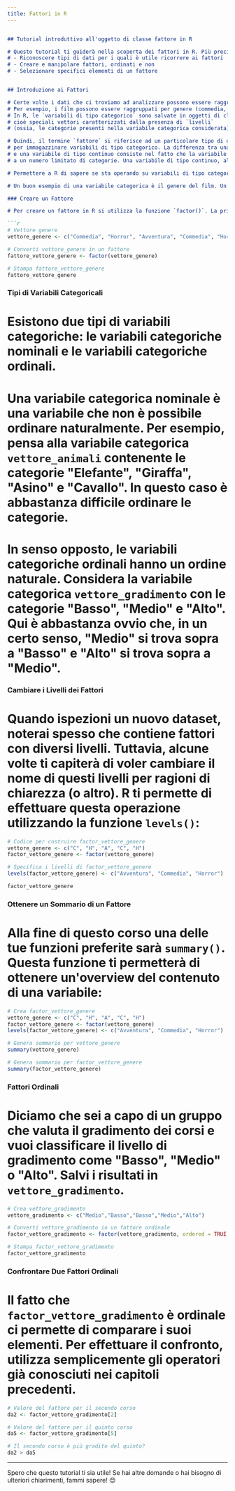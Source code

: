 ```yaml
---
title: Fattori in R
---
```


```markdown

## Tutorial introduttivo all'oggetto di classe fattore in R

# Questo tutorial ti guiderà nella scoperta dei fattori in R. Più precisamente, imparerai a:
# - Riconoscere tipi di dati per i quali è utile ricorrere ai fattori
# - Creare e manipolare fattori, ordinati e non
# - Selezionare specifici elementi di un fattore


## Introduzione ai Fattori

# Certe volte i dati che ci troviamo ad analizzare possono essere raggruppati in un certo numero di categorie.
# Per esempio, i film possono essere raggruppati per genere (commedia, horror, avventura...).
# In R, le `variabili di tipo categorico` sono salvate in oggetti di classe `fattore`,
# cioè speciali vettori caratterizzati dalla presenza di `livelli`
# (ossia, le categorie presenti nella variabile categorica considerata). 

# Quindi, il termine `fattore` si riferisce ad un particolare tipo di oggetto utilizzato
# per immagazzinare variabili di tipo categorico. La differenza tra una variabile di tipo categorico
# e una variabile di tipo continuo consiste nel fatto che la variabile categorica può appartenere
# a un numero limitato di categorie. Una variabile di tipo continuo, al contrario, può assumere infiniti valori.

# Permettere a R di sapere se sta operando su variabili di tipo categorico o continuo è molto importante siccome i modelli statistici che utilizzerai in futuro trattano i due tipi di variabile in modo molto diverso.

# Un buon esempio di una variabile categorica è il genere del film. Un film può essere "Commedia", "Horror" o "Avventura". In questo caso, "Commedia", "Horror" e "Avventura" sono i tre possibili valori che la variabile categorica "genere" può assumere e a ogni osservazione sarà assegnato uno dei tre possibili valori.

### Creare un Fattore

# Per creare un fattore in R si utilizza la funzione `factor()`. La prima cosa da fare è creare un vettore che contiene tutte le osservazioni che appartengono a un numero limitato di categorie. Per esempio, `vettore_genere` contiene il genere di 5 differenti film:

```r
# Vettore genere
vettore_genere <- c("Commedia", "Horror", "Avventura", "Commedia", "Horror")

# Converti vettore_genere in un fattore
fattore_vettore_genere <- factor(vettore_genere)

# Stampa fattore_vettore_genere
fattore_vettore_genere 
```

### Tipi di Variabili Categoricali

# Esistono due tipi di variabili categoriche: le variabili categoriche nominali e le variabili categoriche ordinali.

# Una variabile categorica nominale è una variabile che non è possibile ordinare naturalmente. Per esempio, pensa alla variabile categorica `vettore_animali` contenente le categorie "Elefante", "Giraffa", "Asino" e "Cavallo". In questo caso è abbastanza difficile ordinare le categorie.

# In senso opposto, le variabili categoriche ordinali hanno un ordine naturale. Considera la variabile categorica `vettore_gradimento` con le categorie "Basso", "Medio" e "Alto". Qui è abbastanza ovvio che, in un certo senso, "Medio" si trova sopra a "Basso" e "Alto" si trova sopra a "Medio".

### Cambiare i Livelli dei Fattori

# Quando ispezioni un nuovo dataset, noterai spesso che contiene fattori con diversi livelli. Tuttavia, alcune volte ti capiterà di voler cambiare il nome di questi livelli per ragioni di chiarezza (o altro). R ti permette di effettuare questa operazione utilizzando la funzione `levels()`:

```r
# Codice per costruire factor_vettore_genere
vettore_genere <- c("C", "H", "A", "C", "H")
factor_vettore_genere <- factor(vettore_genere)

# Specifica i livelli di factor_vettore_genere
levels(factor_vettore_genere) <- c("Avventura", "Commedia", "Horror")

factor_vettore_genere
```

### Ottenere un Sommario di un Fattore

# Alla fine di questo corso una delle tue funzioni preferite sarà `summary()`. Questa funzione ti permetterà di ottenere un'overview del contenuto di una variabile:

```r
# Crea factor_vettore_genere
vettore_genere <- c("C", "H", "A", "C", "H")
factor_vettore_genere <- factor(vettore_genere)
levels(factor_vettore_genere) <- c("Avventura", "Commedia", "Horror")

# Genera sommario per vettore_genere
summary(vettore_genere)

# Genera sommario per factor_vettore_genere
summary(factor_vettore_genere)
```

### Fattori Ordinali

# Diciamo che sei a capo di un gruppo che valuta il gradimento dei corsi e vuoi classificare il livello di gradimento come "Basso", "Medio" o "Alto". Salvi i risultati in `vettore_gradimento`.

```r
# Crea vettore_gradimento
vettore_gradimento <- c("Medio","Basso","Basso","Medio","Alto")

# Converti vettore_gradimento in un fattore ordinale
factor_vettore_gradimento <- factor(vettore_gradimento, ordered = TRUE, levels = c("Basso", "Medio", "Alto"))

# Stampa factor_vettore_gradimento
factor_vettore_gradimento
```

### Confrontare Due Fattori Ordinali

# Il fatto che `factor_vettore_gradimento` è ordinale ci permette di comparare i suoi elementi. Per effettuare il confronto, utilizza semplicemente gli operatori già conosciuti nei capitoli precedenti.

```r
# Valore del fattore per il secondo corso
da2 <- factor_vettore_gradimento[2]

# Valore del fattore per il quinto corso
da5 <- factor_vettore_gradimento[5]

# Il secondo corso è più gradito del quinto?
da2 > da5
```

---

Spero che questo tutorial ti sia utile! Se hai altre domande o hai bisogno di ulteriori chiarimenti, fammi sapere! 😊


```
